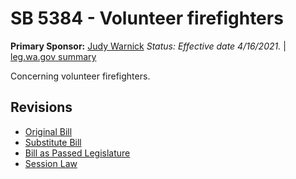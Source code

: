 # SB 5384 - Volunteer firefighters
**Primary Sponsor:** [Judy Warnick](/person/leg/judith.warnick.md)
*Status: Effective date 4/16/2021.* | [leg.wa.gov summary](https://app.leg.wa.gov/billsummary?BillNumber=5384&Year=2021)

Concerning volunteer firefighters.

## Revisions
* [Original Bill](1/)
* [Substitute Bill](S/)
* [Bill as Passed Legislature](S.PL/)
* [Session Law](S.SL/)